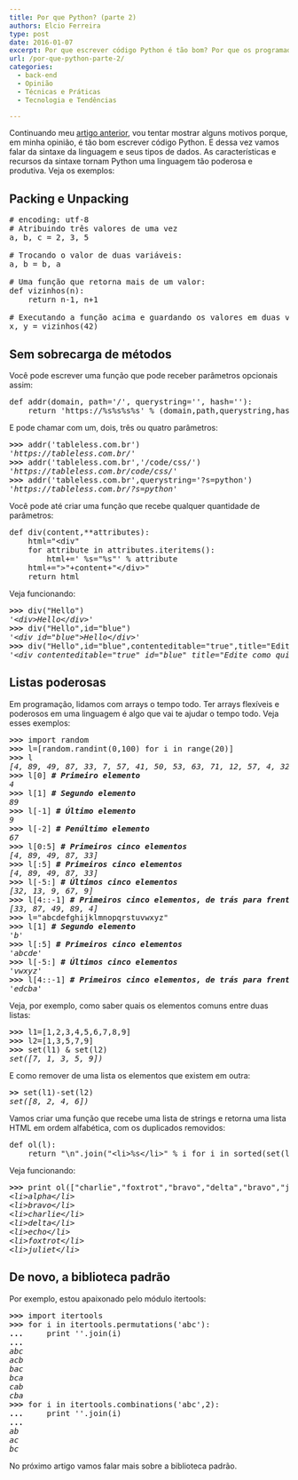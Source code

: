 ```yaml
---
title: Por que Python? (parte 2)
authors: Elcio Ferreira
type: post
date: 2016-01-07
excerpt: Por que escrever código Python é tão bom? Por que os programadores Python são tão apaixonados? Parte da resposta é a própria sintaxe da linguagem.
url: /por-que-python-parte-2/
categories:
  - back-end
  - Opinião
  - Técnicas e Práticas
  - Tecnologia e Tendências

---
```

Continuando meu [artigo anterior][1], vou tentar mostrar alguns motivos porque, em minha opinião, é tão bom escrever código Python. E dessa vez vamos falar da sintaxe da linguagem e seus tipos de dados. As características e recursos da sintaxe tornam Python uma linguagem tão poderosa e produtiva. Veja os exemplos:

## Packing e Unpacking

<pre># encoding: utf-8
# Atribuindo três valores de uma vez
a, b, c = 2, 3, 5
 
# Trocando o valor de duas variáveis:
a, b = b, a

# Uma função que retorna mais de um valor:
def vizinhos(n):
    return n-1, n+1

# Executando a função acima e guardando os valores em duas variáveis:
x, y = vizinhos(42)</pre>

## Sem sobrecarga de métodos

Você pode escrever uma função que pode receber parâmetros opcionais assim:

<pre>def addr(domain, path='/', querystring='', hash=''):
    return 'https://%s%s%s%s' % (domain,path,querystring,hash)</pre>

E pode chamar com um, dois, três ou quatro parâmetros:

<pre><strong>&gt;&gt;&gt;</strong> addr('tableless.com.br')
<em>'https://tableless.com.br/'</em>
<strong>&gt;&gt;&gt;</strong> addr('tableless.com.br','/code/css/')
<em>'https://tableless.com.br/code/css/'</em>
<strong>&gt;&gt;&gt;</strong> addr('tableless.com.br',querystring='?s=python')
<em>'https://tableless.com.br/?s=python'</em></pre>

Você pode até criar uma função que recebe qualquer quantidade de parâmetros:

<pre>def div(content,**attributes):
    html="&lt;div"
    for attribute in attributes.iteritems():
        html+=' %s="%s"' % attribute
    html+="&gt;"+content+"&lt;/div&gt;"
    return html</pre>

Veja funcionando:

<pre><strong>&gt;&gt;&gt;</strong> div("Hello")
<em>'&lt;div&gt;Hello&lt;/div&gt;'</em>
<strong>&gt;&gt;&gt;</strong> div("Hello",id="blue")
<em>'&lt;div id="blue"&gt;Hello&lt;/div&gt;'</em>
<strong>&gt;&gt;&gt;</strong> div("Hello",id="blue",contenteditable="true",title="Edite como quiser.")
<em>'&lt;div contenteditable="true" id="blue" title="Edite como quiser."&gt;Hello&lt;/div&gt;'</em></pre>

## Listas poderosas

Em programação, lidamos com arrays o tempo todo. Ter arrays flexíveis e poderosos em uma linguagem é algo que vai te ajudar o tempo todo. Veja esses exemplos:

<pre><strong>&gt;&gt;&gt;</strong> import random
<strong>&gt;&gt;&gt;</strong> l=[random.randint(0,100) for i in range(20)]
<strong>&gt;&gt;&gt;</strong> l
<em>[4, 89, 49, 87, 33, 7, 57, 41, 50, 53, 63, 71, 12, 57, 4, 32, 13, 9, 67, 9]</em>
<strong>&gt;&gt;&gt;</strong> l[0] <em><strong># Primeiro elemento</strong></em>
<em>4</em>
<strong>&gt;&gt;&gt;</strong> l[1] <em><strong># Segundo elemento</strong></em>
<em>89</em>
<strong>&gt;&gt;&gt;</strong> l[-1] <em><strong># Último elemento</strong></em>
<em>9</em>
<strong>&gt;&gt;&gt;</strong> l[-2] <em><strong># Penúltimo elemento</strong></em>
<em>67</em>
<strong>&gt;&gt;&gt;</strong> l[0:5] <em><strong># Primeiros cinco elementos</strong></em>
<em>[4, 89, 49, 87, 33]</em>
<strong>&gt;&gt;&gt;</strong> l[:5] <em><strong># Primeiros cinco elementos</strong></em>
<em>[4, 89, 49, 87, 33]</em>
<strong>&gt;&gt;&gt;</strong> l[-5:] <em><strong># Últimos cinco elementos</strong></em>
<em>[32, 13, 9, 67, 9]</em>
<strong>&gt;&gt;&gt;</strong> l[4::-1] <em><strong># Primeiros cinco elementos, de trás para frente</strong></em>
<em>[33, 87, 49, 89, 4]
</em><strong>&gt;&gt;&gt;</strong> l="abcdefghijklmnopqrstuvwxyz"
<strong>&gt;&gt;&gt;</strong> l[1] <em><strong># Segundo elemento</strong></em>
<em>'b'</em>
<strong>&gt;&gt;&gt;</strong> l[:5] <em><strong># Primeiros cinco elementos</strong></em>
<em>'abcde'</em>
<strong>&gt;&gt;&gt;</strong> l[-5:] <em><strong># Últimos cinco elementos</strong></em>
<em>'vwxyz'</em>
<strong>&gt;&gt;&gt;</strong> l[4::-1] <em><strong># Primeiros cinco elementos, de trás para frente</strong></em>
<em>'edcba'
</em></pre>

Veja, por exemplo, como saber quais os elementos comuns entre duas listas:

<pre><strong>&gt;&gt;&gt;</strong> l1=[1,2,3,4,5,6,7,8,9]
<strong>&gt;&gt;&gt;</strong> l2=[1,3,5,7,9]
<strong>&gt;&gt;&gt;</strong> set(l1) & set(l2)
<em>set([7, 1, 3, 5, 9])</em></pre>

E como remover de uma lista os elementos que existem em outra:

<pre><strong>&gt;&gt;</strong> set(l1)-set(l2)
<em>set([8, 2, 4, 6])
</em></pre>

Vamos criar uma função que recebe uma lista de strings e retorna uma lista HTML em ordem alfabética, com os duplicados removidos:

<pre>def ol(l):
    return "\n".join("&lt;li&gt;%s&lt;/li&gt;" % i for i in sorted(set(l)))</pre>

Veja funcionando:

<pre><strong>&gt;&gt;&gt;</strong> print ol(["charlie","foxtrot","bravo","delta","bravo","juliet","charlie","echo","alpha","bravo"])
<em>&lt;li&gt;alpha&lt;/li&gt;</em>
<em>&lt;li&gt;bravo&lt;/li&gt;</em>
<em>&lt;li&gt;charlie&lt;/li&gt;</em>
<em>&lt;li&gt;delta&lt;/li&gt;</em>
<em>&lt;li&gt;echo&lt;/li&gt;</em>
<em>&lt;li&gt;foxtrot&lt;/li&gt;</em>
<em>&lt;li&gt;juliet&lt;/li&gt;</em></pre>

## De novo, a biblioteca padrão

Por exemplo, estou apaixonado pelo módulo itertools:

<pre><strong>&gt;&gt;&gt;</strong> import itertools
<strong>&gt;&gt;&gt;</strong> for i in itertools.permutations('abc'):
<strong>...</strong>     print ''.join(i)
<strong>...</strong>
<em>abc</em>
<em>acb</em>
<em>bac</em>
<em>bca</em>
<em>cab</em>
<em>cba
</em><strong>&gt;&gt;&gt;</strong> for i in itertools.combinations('abc',2):
<strong>...</strong>     print ''.join(i)
<strong>...</strong><em>
ab
ac
bc
</em></pre>

No próximo artigo vamos falar mais sobre a biblioteca padrão.

 [1]: https://tableless.com.br/por-que-python/